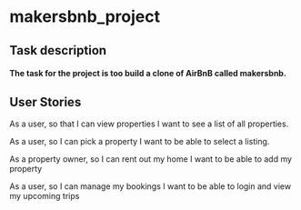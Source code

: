 # makersbnb_project

## Task description
#### The task for the project is too build a clone of AirBnB called makersbnb. 

## User Stories 
As a user,
so that I can view properties
I want to see a list of all properties.

As a user,
so I can pick a property
I want to be able to select a listing.

As a property owner,
so I can rent out my home
I want to be able to add my property

As a user,
so I can manage my bookings
I want to be able to login and view my upcoming trips
